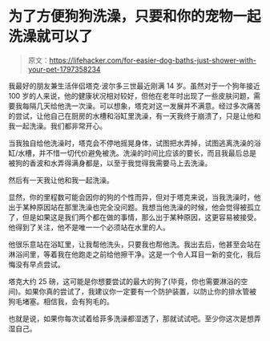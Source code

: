 # 为了方便狗狗洗澡，只要和你的宠物一起洗澡就可以了

> 原文：<https://lifehacker.com/for-easier-dog-baths-just-shower-with-your-pet-1797358234>

我最好的朋友兼生活伴侣塔克·波尔多三世最近刚满 14 岁。虽然对于一个狗年接近 100 岁的人来说，他的健康状况相对较好，但他在老年时出现了一些皮肤问题，需要我每隔几天给他洗一次澡。可以想象，塔克对这一发展并不满意。经过多次痛苦的尝试，让他自己在厨房的水槽和浴缸里洗澡，有一天我终于崩溃了，只是让他和我一起洗澡。我们都非常开心。



当我独自给他洗澡时，塔克会不停地摇晃身体，试图把水弄掉，试图逃离洗澡的浴缸/水槽，并不惜一切代价避免被洗。洗澡的时间比应该的要长，而且我最后总是被狗的香波和水弄得满身都是，以至于我觉得我需要马上去洗澡。

然后有一天我让他和我一起洗澡。

显然，你的里程数可能会因你的狗的个性而异，但对于塔克来说，当我洗澡时，他出于某种原因站在那里洗澡也完全没问题。我想当他洗澡的时候，他会觉得被孤立了，但是如果这是我们两个都在做的事情，那么出于某种原因，这更容易被接受。他得到了关注，他不是唯一一个必须站在水里的人。

他很乐意站在浴缸里，让我帮他洗头，只要我也帮他洗。我出去后，他甚至会站在淋浴间里，等着我在他跑走之前给他擦干净。这是一个令人耳目一新的变化，我后悔没有早点尝试。

塔克大约 25 磅，这可能是你想要尝试的最大的狗了(毕竟，你也需要淋浴的空间)。如果你真的尝试了，我建议你一定要有一个防护装置，以防止你的排水管被狗毛堵塞。相信我，会有狗毛的。

也就是说，如果你每次试着给菲多洗澡都湿透了，那就试试吧。至少你这次是想弄湿自己。